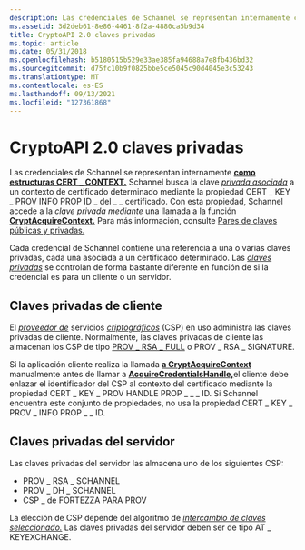 ```yaml
---
description: Las credenciales de Schannel se representan internamente como estructuras CERT \_ CONTEXT.
ms.assetid: 3d2deb61-8e86-4461-8f2a-4880ca5b9d34
title: CryptoAPI 2.0 claves privadas
ms.topic: article
ms.date: 05/31/2018
ms.openlocfilehash: b5180515b529e33ae385fa94688a7e8fb436bd32
ms.sourcegitcommit: d75fc10b9f0825bbe5ce5045c90d4045e3c53243
ms.translationtype: MT
ms.contentlocale: es-ES
ms.lasthandoff: 09/13/2021
ms.locfileid: "127361868"
---
```

# <a name="cryptoapi-20-private-keys"></a>CryptoAPI 2.0 claves privadas

Las credenciales de Schannel se representan internamente [**como estructuras CERT \_ CONTEXT.**](/windows/desktop/api/wincrypt/ns-wincrypt-cert_context) Schannel busca la clave [*privada asociada*](/windows/desktop/SecGloss/p-gly) a un contexto de certificado determinado mediante la propiedad CERT \_ KEY \_ PROV INFO PROP ID \_ del \_ \_ certificado. Con esta propiedad, Schannel accede a la *clave privada mediante* una llamada a la función [**CryptAcquireContext.**](/windows/desktop/api/wincrypt/nf-wincrypt-cryptacquirecontexta) Para más información, consulte [Pares de claves públicas y privadas.](/windows/desktop/SecCrypto/public-private-key-pairs)

Cada credencial de Schannel contiene una referencia a una o varias claves privadas, cada una asociada a un certificado determinado. Las [*claves privadas*](/windows/desktop/SecGloss/p-gly) se controlan de forma bastante diferente en función de si la credencial es para un cliente o un servidor.

## <a name="client-private-keys"></a>Claves privadas de cliente

El [*proveedor de*](/windows/desktop/SecGloss/p-gly) servicios [*criptográficos*](/windows/desktop/SecGloss/c-gly) (CSP) en uso administra las claves privadas de cliente. Normalmente, las claves privadas de cliente las almacenan los CSP de tipo [PROV \_ RSA \_ FULL](/windows/desktop/SecCrypto/prov-rsa-full) o PROV \_ RSA \_ SIGNATURE.

Si la aplicación cliente realiza la llamada [**a CryptAcquireContext**](/windows/desktop/api/wincrypt/nf-wincrypt-cryptacquirecontexta) manualmente antes de llamar a [**AcquireCredentialsHandle,**](/windows/win32/api/sspi/nf-sspi-acquirecredentialshandlea)el cliente debe enlazar el identificador del CSP al contexto del certificado mediante la propiedad CERT \_ KEY \_ PROV HANDLE PROP \_ \_ \_ ID. Si Schannel encuentra este conjunto de propiedades, no usa la propiedad CERT \_ KEY \_ PROV \_ INFO PROP \_ \_ ID.

## <a name="server-private-keys"></a>Claves privadas del servidor

Las claves privadas del servidor las almacena uno de los siguientes CSP:

-   PROV \_ RSA \_ SCHANNEL
-   PROV \_ DH \_ SCHANNEL
-   CSP \_ de FORTEZZA PARA PROV

La elección de CSP depende del algoritmo de [*intercambio de claves seleccionado.*](/windows/desktop/SecGloss/k-gly) Las claves privadas del servidor deben ser de tipo AT \_ KEYEXCHANGE.

 

 
